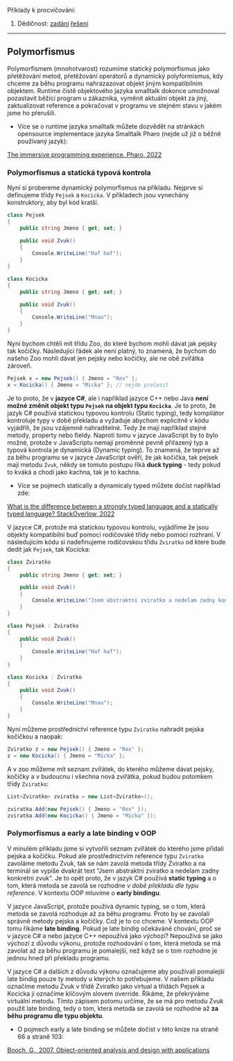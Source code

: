 Příklady k procvičování:
1. Dědičnost: [zadání](1_polymorfismus_zadani.cs) [řešení](1_polymorfismus_reseni.cs)
---

## Polymorfismus

Polymorfismem (mnohotvarost) rozumíme statický polymorfismus jako přetěžování metod, přetěžování operátorů a dynamický polyformismus, kdy chceme za běhu programu nahrazazovat objekt jiným kompatibilním objektem. Runtime čistě objektového jazyka smalltalk dokonce umožnoval pozastavit běžící program u zákazníka, vyměnit aktuální objekt za jiný, zaktualizovat reference a pokračovat v programu ve stejném stavu v jakém jsme ho přerušili.

- Více se o runtime jazyka smalltalk můžete dozvědět na stránkách opensource implementace jazyka Smalltalk Pharo (nejde už již o běžně používaný jazyk):

[The immersive programming experience. Pharo, 2022]( https://pharo.org/)

### Polymorfismus a statická typová kontrola

Nyní si probereme dynamický polymorfismus na příkladu. Nejprve si definujeme třídy `Pejsek` a `Kocicka`. V příkladech jsou vynechány konstruktory, aby byl kód kratší.
```cs 
class Pejsek
{
    public string Jmeno { get; set; }

    public void Zvuk()
    {
        Console.WriteLine("Haf haf");
    }
}

class Kocicka
{
    public string Jmeno { get; set; }

    public void Zvuk()
    {
        Console.WriteLine("Mnau");
    }
}
```

Nyní bychom chtěli mít třídu Zoo, do které bychom mohli dávat jak pejsky tak kočičky. Následující řádek ale není platný, to znamená, že bychom do našeho Zoo mohli dávat jen pejsky nebo kočičky, ale ne obě zvířátka zároveň.
```cs
Pejsek x = new Pejsek() { Jmeno = "Rex" };
x = Kocicka() { Jmeno = "Micka" }; // nejde prelozit
```

Je to proto, že v **jazyce C#**, ale i například jazyce C++ nebo Java **není možné změnit objekt typu `Pejsek` na objekt typu `Kocicka`**. Je to proto, že jazyk C# používá statickou typovou kontrolu (Static typing), tedy kompilátor kontroluje typy v době překladu a vyžaduje abychom explicitně v kódu vyjádřili, že jsou vzájemně nahraditelné.  Tedy že mají například stejné metody, property nebo fieldy. Naproti tomu v jazyce JavaScript by to bylo možné, protože v JavaScriptu nemají proměnné pevně přiřazený typ a typová kontrola je dynamická (Dynamic typing). To znamená, že teprve až za běhu programu se v jazyce JavaScript ověří, že jak kočička, tak pejsek mají metodu `Zvuk`, někdy se tomuto postupu říká **duck typing** - tedy pokud to kváká a chodí jako kachna, tak je to kachna.

- Více se pojmech statically a dynamicaly typed můžete dočíst například zde:

[What is the difference between a strongly typed language and a statically typed language? StackOverlow, 2022](https://stackoverflow.com/a/2696369)


V jazyce C#, protože má statickou typovou kontrolu, vyjádříme že jsou objekty kompatibilní buď pomocí rodičovské třídy nebo pomocí rozhraní. V následujícím kódu si nadefinujeme rodičovskou třídu `Zviratko` od ktere bude dedit jak `Pejsek`, tak Kocicka:

```cs
class Zviratko
{
    public string Jmeno { get; set; }

    public void Zvuk()
    {
        Console.WriteLine("Jsem abstraktni zviratko a nedelam zadny konkretni zvuk");
    }
}

class Pejsek : Zviratko
{
    public void Zvuk()
    {
        Console.WriteLine("Haf haf");
    }
}

class Kocicka : Zviratko
{
    public void Zvuk()
    {
        Console.WriteLine("Mnau");
    }
}
```

Nyní můžeme prostřednictví reference typu `Zviratko` nahradit pejska kočičkou a naopak:
```cs
Zviratko z = new Pejsek() { Jmeno = "Rex" };
z = new Kocicka() { Jmeno = "Micka" };
```

A v zoo můžeme mít seznam zvířátek, do kterého můžeme dávat pejsky, kočičky a v budoucnu i všechna nová zvířátka, pokud budou potomkem třídy `Zviratko`:

```cs
List<Zviratko> zviratka = new List<Zviratko>();

zviratka.Add(new Pejsek() { Jmeno = "Rex" });
zviratka.Add(new Kocicka() { Jmeno = "Micka" });
```


### Polymorfismus a early a late binding v OOP

V minulém příkladu jsme si vytvořili seznam zvířátek do kterého jsme přidali pejska a kočičku. Pokud ale prostřednictvím reference typu `Zviratko` zavoláme metodu Zvuk, tak se nám zavolá metoda třídy Zviratko a na terminál se vypíše dvakrát text "Jsem abstraktni zviratko a nedelam zadny konkretni zvuk". Je to opět proto, že v jazyk C# používá **static typing** a o tom, která metoda se zavolá se rozhodne *v době překladu dle typu reference*. V kontextu OOP mluvíme o **early bindingu**. 

V jazyce JavaScript, protože používá dynamic typing, se o tom, která metoda se zavolá rozhoduje až za běhu programu. Proto by se zavolali správně metody pejska a kočičky. Což je to co chceme. V kontextu OOP tomu říkáme **late binding**. Pokud je late bindig očekáváné chování, proč se v jazyce C# a nebo jazyce C++ nepoužívá jako výchozí? Nepoužívá se jako výchozí z důvodu výkonu, protože rozhodování o tom, která metoda se má zavolat až za běhu programu je pomalejší, než když se o tom rozhodne je jednou hned při překladu programu.

V jazyce C# a dalších z důvodu výkonu označujeme aby používali pomalejší late bindig pouze ty metody u kterých to potřebujeme. V našem příkladu označíme metodu Zvuk v třídě Zviratko jako virtual a třídách Pejsek a Kocicka ji označíme klíčovým slovem override. Říkáme, že překrýváme virtuální metodu. Tímto zápisem potomu určíme, že se má pro metodu Zvuk použít late binding, tedy o tom, která metoda se zavolá se rozhodne až **za běhu programu dle typu objektu**.




- O pojmech early a late binding se můžete dočíst v této knize na straně 66 a straně 103:

[Booch, G., 2007. Object-oriented analysis and design with applications](https://www.amazon.com/Object-Oriented-Analysis-Design-Applications-3rd/dp/020189551X/ref=sr_1_1?crid=3J6T6XIHYPCP8&keywords=Object-Oriented+Analysis+and+Design+with+Application&qid=1646832764&s=books&sprefix=object-oriented+analysis+and+design+with+application%2Cstripbooks-intl-ship%2C128&sr=1-1)


